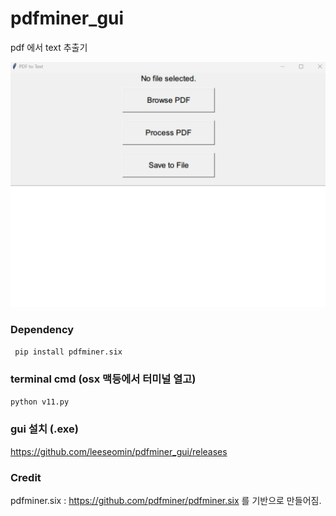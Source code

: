 # pdfminer_gui 

pdf 에서 text 추출기


![대표](https://github.com/leeseomin/pdfminer_gui/blob/main/images/c2.png)



###  Dependency 


``` pip install pdfminer.six``` 


###  terminal cmd  (osx 맥등에서  터미널 열고)

``` python v11.py  ```


### gui 설치 (.exe)

https://github.com/leeseomin/pdfminer_gui/releases



### Credit


pdfminer.six  :  https://github.com/pdfminer/pdfminer.six  를 기반으로 만들어짐.


